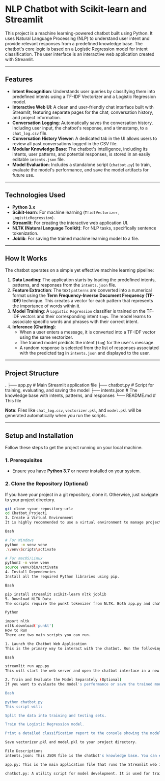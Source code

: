 # NLP Chatbot with Scikit-learn and Streamlit

This project is a machine learning-powered chatbot built using Python. It uses Natural Language Processing (NLP) to understand user intent and provide relevant responses from a predefined knowledge base. The chatbot's core logic is based on a Logistic Regression model for intent classification. The user interface is an interactive web application created with Streamlit.

---

## Features

-   **Intent Recognition**: Understands user queries by classifying them into predefined intents using a TF-IDF Vectorizer and a Logistic Regression model.
-   **Interactive Web UI**: A clean and user-friendly chat interface built with Streamlit, featuring separate pages for the chat, conversation history, and project information.
-   **Conversation Logging**: Automatically saves the conversation history, including user input, the chatbot's response, and a timestamp, to a `chat_log.csv` file.
-   **Conversation History Viewer**: A dedicated tab in the UI allows users to review all past conversations logged in the CSV file.
-   **Modular Knowledge Base**: The chatbot's intelligence, including its intents, user patterns, and potential responses, is stored in an easily editable `intents.json` file.
-   **Model Evaluation**: Includes a standalone script (`chatbot.py`) to train, evaluate the model's performance, and save the model artifacts for future use.

---

## Technologies Used

-   **Python 3.x**
-   **Scikit-learn**: For machine learning (`TfidfVectorizer`, `LogisticRegression`).
-   **Streamlit**: For creating the interactive web application UI.
-   **NLTK (Natural Language Toolkit)**: For NLP tasks, specifically sentence tokenization.
-   **Joblib**: For saving the trained machine learning model to a file.

---

## How It Works

The chatbot operates on a simple yet effective machine learning pipeline:

1.  **Data Loading**: The application starts by loading the predefined intents, patterns, and responses from the `intents.json` file.
2.  **Feature Extraction**: The text `patterns` are converted into a numerical format using the **Term Frequency-Inverse Document Frequency (TF-IDF)** technique. This creates a vector for each pattern that represents the importance of words within it.
3.  **Model Training**: A `Logistic Regression` classifier is trained on the TF-IDF vectors and their corresponding intent `tags`. The model learns to associate specific words and phrases with their correct intent.
4.  **Inference (Chatting)**:
    -   When a user enters a message, it is converted into a TF-IDF vector using the same vectorizer.
    -   The trained model predicts the intent (`tag`) for the user's message.
    -   A random response is selected from the list of responses associated with the predicted tag in `intents.json` and displayed to the user.

---

## Project Structure

.
├── app.py                  # Main Streamlit application file
├── chatbot.py              # Script for training, evaluating, and saving the model
├── intents.json            # The knowledge base with intents, patterns, and responses
└── README.md               # This file

**Note:** Files like `chat_log.csv`, `vectorizer.pkl`, and `model.pkl` will be generated automatically when you run the scripts.

---

## Setup and Installation

Follow these steps to get the project running on your local machine.

### 1. Prerequisites

-   Ensure you have **Python 3.7** or newer installed on your system.

### 2. Clone the Repository (Optional)

If you have your project in a git repository, clone it. Otherwise, just navigate to your project directory.

```bash
git clone <your-repository-url>
cd Chatbot_Project1
3. Create a Virtual Environment
It is highly recommended to use a virtual environment to manage project dependencies and avoid conflicts.

Bash

# For Windows
python -m venv venv
.\venv\Scripts\activate

# For macOS/Linux
python3 -m venv venv
source venv/bin/activate
4. Install Dependencies
Install all the required Python libraries using pip.

Bash

pip install streamlit scikit-learn nltk joblib
5. Download NLTK Data
The scripts require the punkt tokenizer from NLTK. Both app.py and chatbot.py will attempt to download this for you automatically. If you encounter any SSL errors or other issues, you can run the following in a Python interpreter to download it manually:

Python

import nltk
nltk.download('punkt')
How to Run
There are two main scripts you can run.

1. Launch the Chatbot Web Application
This is the primary way to interact with the chatbot. Run the following command in your terminal:

Bash

streamlit run app.py
This will start the web server and open the chatbot interface in a new tab in your default browser. You can start chatting right away!

2. Train and Evaluate the Model Separately (Optional)
If you want to evaluate the model's performance or save the trained model and vectorizer to .pkl files, you can run the chatbot.py script.

Bash

python chatbot.py
This script will:

Split the data into training and testing sets.

Train the Logistic Regression model.

Print a detailed classification report to the console showing the model's accuracy, precision, and recall.

Save vectorizer.pkl and model.pkl to your project directory.

File Descriptions
intents.json: This JSON file is the chatbot's knowledge base. You can easily add new tags (intents), patterns (example user phrases), and responses to expand the chatbot's abilities.

app.py: This is the main application file that runs the Streamlit web interface. It handles the UI, loads data, trains the model in memory, and manages the real-time chat logic and conversation logging.

chatbot.py: A utility script for model development. It is used for training the model on a split dataset, evaluating its performance, and saving the trained model and vectorizer for later use.
